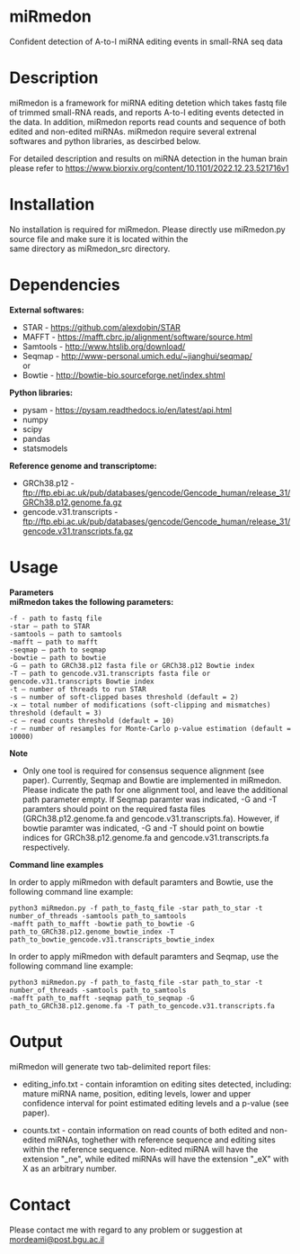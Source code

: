 # miRmedon
Confident detection of A-to-I miRNA editing events in small-RNA seq data

# Description
miRmedon is a framework for miRNA editing detetion which takes fastq file of trimmed small-RNA reads, and reports A-to-I editing events 
detected in the data. In addition, miRmedon reports read counts and sequence of both edited and non-edited miRNAs. 
miRmedon require several extrenal softwares and python libraries, as descirbed below.

For detailed description and results on miRNA detection in the human brain please refer to https://www.biorxiv.org/content/10.1101/2022.12.23.521716v1

# Installation
No installation is required for miRmedon. Please directly use miRmedon.py source file and make sure it is located within the  
same directory as miRmedon_src directory.  

# Dependencies
**External softwares:**
- STAR - https://github.com/alexdobin/STAR 
- MAFFT - https://mafft.cbrc.jp/alignment/software/source.html
- Samtools - http://www.htslib.org/download/ 
- Seqmap - http://www-personal.umich.edu/~jianghui/seqmap/ \
or
- Bowtie - http://bowtie-bio.sourceforge.net/index.shtml 

**Python libraries:** 
- pysam - https://pysam.readthedocs.io/en/latest/api.html 
- numpy 
- scipy
- pandas 
- statsmodels

**Reference genome and transcriptome:**
- GRCh38.p12 - ftp://ftp.ebi.ac.uk/pub/databases/gencode/Gencode_human/release_31/GRCh38.p12.genome.fa.gz
- gencode.v31.transcripts - ftp://ftp.ebi.ac.uk/pub/databases/gencode/Gencode_human/release_31/gencode.v31.transcripts.fa.gz

# Usage
**Parameters** \
**miRmedon takes the following parameters:**
```
-f - path to fastq file
-star – path to STAR 
-samtools – path to samtools
-mafft – path to mafft 
-seqmap – path to seqmap
-bowtie – path to bowtie
-G – path to GRCh38.p12 fasta file or GRCh38.p12 Bowtie index
-T – path to gencode.v31.transcripts fasta file or gencode.v31.transcripts Bowtie index
-t – number of threads to run STAR
-s – number of soft-clipped bases threshold (default = 2)
-x – total number of modifications (soft-clipping and mismatches) threshold (default = 3)
-c – read counts threshold (default = 10)
-r – number of resamples for Monte-Carlo p-value estimation (default = 10000)
```
**Note**
- Only one tool is required for consensus sequence alignment (see paper). Currently, Seqmap and Bowtie are implemented in miRmedon. 
Please indicate the path for one alignment tool, and leave the additional path parameter empty. If Seqmap paramter was indicated,
-G and -T paramters should point on the required fasta files (GRCh38.p12.genome.fa and gencode.v31.transcripts.fa).
However, if bowtie paramter was indicated, -G and -T should point on bowtie indices for GRCh38.p12.genome.fa and gencode.v31.transcripts.fa
respectively.

**Command line examples** 

In order to apply miRmedon with default paramters and Bowtie, use the following command line example: 
```
python3 miRmedon.py -f path_to_fastq_file -star path_to_star -t number_of_threads -samtools path_to_samtools
-mafft path_to_mafft -bowtie path_to_bowtie -G path_to_GRCh38.p12.genome_bowtie_index -T path_to_bowtie_gencode.v31.transcripts_bowtie_index
```

In order to apply miRmedon with default paramters and Seqmap, use the following command line example: 
```
python3 miRmedon.py -f path_to_fastq_file -star path_to_star -t number_of_threads -samtools path_to_samtools
-mafft path_to_mafft -seqmap path_to_seqmap -G path_to_GRCh38.p12.genome.fa -T path_to_gencode.v31.transcripts.fa
```

# Output
miRmedon will generate two tab-delimited report files: 
- editing_info.txt - contain inforamtion on editing sites detected, including: mature miRNA name, position, editing levels, 
lower and upper confidence interval for point estimated editing levels and a p-value (see paper).

- counts.txt - contain information on read counts of both edited and non-edited miRNAs, toghether with reference sequence and editing sites
within the reference sequence. Non-edited miRNA will have the extension "_ne", while edited miRNAs will have the extension "_eX" with X as
an arbitrary number.

# Contact 
Please contact me with regard to any problem or suggestion at mordeami@post.bgu.ac.il
